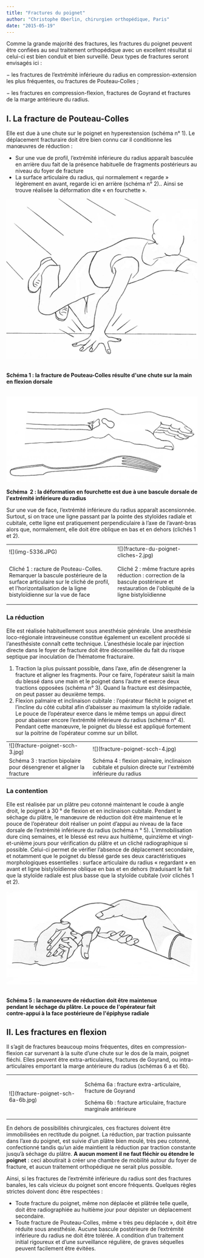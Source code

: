 ```yaml
---
title: "Fractures du poignet"
author: "Christophe Oberlin, chirurgien orthopédique, Paris"
date: "2015-05-19"
---
```


<div class="teaser"><p>Comme la grande majorité des fractures, les fractures du poignet peuvent être confiées au seul traitement orthopédique avec un excellent résultat si celui-ci est bien conduit et bien surveillé. Deux types de fractures seront envisagés ici :</p>
<p>− les fractures de l’extrémité inférieure du radius en compression-extension les plus fréquentes, ou fractures de Pouteau-Colles ;</p>
<p>− les fractures en compression-flexion, fractures de Goyrand et fractures de la marge antérieure du radius.</p></div>

## I. La fracture de Pouteau-Colles

Elle est due à une chute sur le poignet en hyperextension (schéma n° 1). Le déplacement fracturaire doit être bien connu car il conditionne les manœuvres de réduction :

- Sur une vue de profil, l’extrémité inférieure du radius apparaît basculée en arrière duu fait de la présence habituelle de fragments postérieurs au niveau du foyer de fracture
- La surface articulaire du radius, qui normalement « regarde » légèrement en avant, regarde ici en arrière (schéma n° 2).. Ainsi se trouve réalisée la déformation dite « en fourchette ».

![](fracture-du-poignet-sch-1.jpg)  
  

**Schéma 1 : la fracture de Pouteau-Colles résulte d'une chute sur la main en flexion dorsale**

   
![](fracture-du-poignet-sch-2.jpg)

**Schéma  2 : la déformation en fourchette est due à une bascule dorsale de l'extrémité inférieure du radius**

Sur une vue de face, l’extrémité inférieure du radius apparaît ascensionnée. Surtout, si on trace une ligne passant par la pointe des styloïdes radiale et cubitale, cette ligne est pratiquement perpendiculaire à l’axe de l’avant-bras alors que, normalement, elle doit être oblique en bas et en dehors (clichés 1 et 2).

<table>

<tbody>

<tr>

<td>
![](img-5336.JPG)
</td>

<td>
![](fracture-du-poignet-cliches-2.jpg)
</td>

</tr>

<tr>

<td>

Cliché 1 : racture de Pouteau-Colles. Remarquer la bascule postérieure de la surface articulaire sur le cliché de profil, et l'horizontalisation de la ligne bistyloïdienne sur la vue de face

</td>

<td>

Cliché 2 : même fracture après réduction : correction de la bascule postérieure et restauration de l'obliquité de la ligne bistyloïdienne

</td>

</tr>

</tbody>

</table>

### La réduction

Elle est réalisée habituellement sous anesthésie générale. Une anesthésie loco-régionale intraveineuse constitue également un excellent procédé si l’anesthésiste connaît cette technique. L’anesthésie locale par injection directe dans le foyer de fracture doit être déconseillée du fait du risque septique par inoculation de l’hématome fracturaire.

1.  Traction la plus puissant possible, dans l’axe, afin de désengrener la fracture et aligner les fragments. Pour ce faire, l’opérateur saisit la main du blessé dans une main et le poignet dans l’autre et exerce deux tractions opposées (schéma n° 3). Quand la fracture est désimpactée, on peut passer au deuxième temps.
2.  Flexion palmaire et inclinaison cubitale : l’opérateur fléchit le poignet et l’incline du côté cubital afin d’abaisser au maximum la styloïde radiale. Le pouce de l’opérateur exerce dans le même temps un appui direct pour abaisser encore l’extrémité inférieure du radius (schéma n° 4). Pendant cette manœuvre, le poignet du blessé est appliqué fortement sur la poitrine de l’opérateur comme sur un billot.

<table>

<tbody>

<tr>

<td>
![](fracture-poignet-scch-3.jpg)
</td>

<td>
![](fracture-poignet-scch-4.jpg)
</td>

</tr>

<tr>

<td>Schéma 3 : traction bipolaire pour désengrener et aligner la fracture</td>

<td>Schéma 4 : flexion palmaire, inclinaison cubitale et pulsion directe sur l'extrémité inférieure du radius</td>

</tr>

</tbody>

</table>

### La contention

Elle est réalisée par un plâtre peu cotonné maintenant le coude à angle droit, le poignet à 30 ° de flexion et en inclinaison cubitale. Pendant le séchage du plâtre, le manœuvre de réduction doit être maintenue et le pouce de l’opérateur doit réaliser un point d’appui au niveau de la face dorsale de l’extrémité inférieure du radius (schéma n ° 5). L’immobilisation dure cinq semaines, et le blessé est revu aux huitième, quinzième et vingt-et-unième jours pour vérification du plâtre et un cliché radiographique si possible. Celui-ci permet de vérifier l’absence de déplacement secondaire, et notamment que le poignet du blessé garde ses deux caractéristiques morphologiques essentielles : surface articulaire du radius « regardant » en avant et ligne bistyloïdienne oblique en bas et en dehors (traduisant le fait que la styloïde radiale est plus basse que la styloïde cubitale (voir clichés 1 et 2).

![](fracture-poignet-sch-5.jpg)  
 

**Schéma 5 : la manoeuvre de réduction doit être maintenue   
pendant le séchage du plâtre. Le pouce de l'opérateur fait  
contre-appui à la face postérieure de l'épiphyse radiale**

## II. Les fractures en flexion

Il s’agit de fractures beaucoup moins fréquentes, dites en compression-flexion car survenant à la suite d’une chute sur le dos de la main, poignet fléchi. Elles peuvent être extra-articulaires, fractures de Goyrand, ou intra-articulaires emportant la marge antérieure du radius (schémas 6 a et 6b).

<table>

<tbody>

<tr>

<td>
![](fracture-poignet-sch-6a-6b.jpg)
</td>

<td>

Schéma 6a : fracture extra-articulaire, fracture de Goyrand

Schéma 6b : fracture articulaire, fracture marginale antérieure

</td>

</tr>

</tbody>

</table>

En dehors de possibilités chirurgicales, ces fractures doivent être immobilisées en rectitude du poignet. La réduction, par traction puissante dans l’axe du poignet, est suivie d’un plâtre bien moulé, très peu cotonné, confectionné tandis qu’un aide maintient la réduction par traction constante jusqu’à séchage du plâtre. **A aucun moment il ne faut fléchir ou étendre le poignet** : ceci aboutirait à créer une chambre de mobilité autour du foyer de fracture, et aucun traitement orthopédique ne serait plus possible.

Ainsi, si les fractures de l’extrémité inférieure du radius sont des fractures banales, les cals vicieux du poignet sont encore fréquents. Quelques règles strictes doivent donc être respectées :

- Toute fracture du poignet, même non déplacée et plâtrée telle quelle, doit être radiographiée au huitième jour pour dépister un déplacement secondaire.
- Toute fracture de Pouteau-Colles, même « très peu déplacée », doit être réduite sous anesthésie. Aucune bascule postérieure de l’extrémité inférieure du radius ne doit être tolérée. A condition d’un traitement initial rigoureux et d’une surveillance régulière, de graves séquelles peuvent facilement être évitées.

